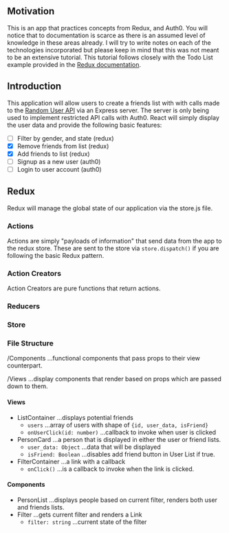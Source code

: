 ## Motivation

This is an app that practices concepts from Redux, and Auth0. You will notice that to documentation is scarce as there is an assumed level of knowledge in these areas already. I will try to write notes on each of the technologies incorporated but please keep in mind that this was not meant to be an extensive tutorial. This tutorial follows closely with the Todo List example provided in the [Redux documentation](https://redux.js.org/basics/usagewithreact).

## Introduction

This application will allow users to create a friends list with with calls made to the [Random User API](https://randomuser.me/) via an Express server. The server is only being used to implement restricted API calls with Auth0. React will simply display the user data and provide the following basic features:

- [ ] Filter by gender, and state (redux)
- [x] Remove friends from list (redux)
- [x] Add friends to list (redux)
- [ ] Signup as a new user (auth0)
- [ ] Login to user account (auth0)

## Redux

Redux will manage the global state of our application via the store.js file.

### Actions

Actions are simply "payloads of information" that send data from the app to the redux store. These are sent to the store via `store.dispatch()` if you are following the basic Redux pattern.

### Action Creators

Action Creators are pure functions that return actions.

### Reducers

### Store

### File Structure

/Components ...functional components that pass props to their view counterpart.

/Views ...display components that render based on props which are passed down to them.

#### Views

- ListContainer ...displays potential friends
  - `users` ...array of users with shape of `{id, user_data, isFriend}`
  - `onUserClick(id: number)` ...callback to invoke when user is clicked
- PersonCard ...a person that is displayed in either the user or friend lists.
  - `user_data: Object` ...data that will be displayed
  - `isFriend: Boolean` ...disables add friend button in User List if true.
- FilterContainer ...a link with a callback
  - `onClick()` ...is a callback to invoke when the link is clicked.

#### Components

- PersonList ...displays people based on current filter, renders both user and friends lists.
- Filter ...gets current filter and renders a Link
  - `filter: string` ...current state of the filter
